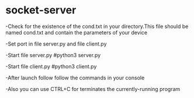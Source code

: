 # socket-server
-Check for the existence of the cond.txt in your directory.This file should be named cond.txt and contain the parameters of your device

-Set port in file server.py and file client.py

-Start file server.py #python3 server.py

-Start file client.py #python3 client.py

-After launch follow follow the commands in your console

-Also you can use CTRL+C for terminates the currently-running program
